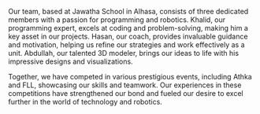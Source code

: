Our team, based at Jawatha School in Alhasa, consists of three dedicated members with a passion for programming and robotics. Khalid, our programming expert, excels at coding and problem-solving, making him a key asset in our projects. Hasan, our coach, provides invaluable guidance and motivation, helping us refine our strategies and work effectively as a unit. Abdullah, our talented 3D modeler, brings our ideas to life with his impressive designs and visualizations.

Together, we have competed in various prestigious events, including Athka and FLL, showcasing our skills and teamwork. Our experiences in these competitions have strengthened our bond and fueled our desire to excel further in the world of technology and robotics.
